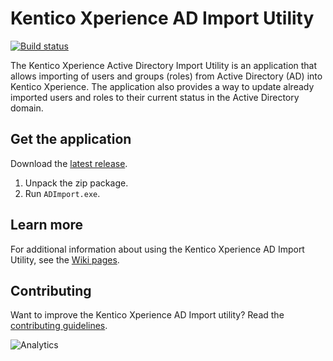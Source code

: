 # Kentico Xperience AD Import Utility

[![Build status](https://ci.appveyor.com/api/projects/status/yhbm3nyoq4ndr2m3?svg=true)](https://ci.appveyor.com/project/kentico/adimport)

The Kentico Xperience Active Directory Import Utility is an application that allows importing of users and groups (roles) from Active Directory (AD) into Kentico Xperience. The application also provides a way to update already imported users and roles to their current status in the Active Directory domain.

## Get the application

Download the [latest release](https://github.com/Kentico/ADImport/releases/latest). 

1. Unpack the zip package.
2. Run ```ADImport.exe```.

## Learn more
For additional information about using the Kentico Xperience AD Import Utility, see the [Wiki pages](https://github.com/Kentico/ADImport/wiki).

## Contributing
Want to improve the Kentico Xperience AD Import utility? Read the [contributing guidelines](https://github.com/Kentico/ADImport/blob/master/CONTRIBUTING.md).

![Analytics](https://kentico-ga-beacon.azurewebsites.net/api/UA-69014260-4/Kentico/ADImport?pixel)
